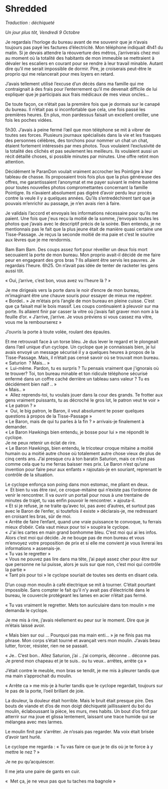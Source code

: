 # Shredded

*Traduction : déchiqueté*

_Un jour plus tôt, Vendredi 9 Octobre_

Je regardais l’horloge du bureau avant de me souvenir que je n’avais toujours pas payé les factures d’électricité. Mon téléphone indiquait 4h41 du matin.  Si je devais attendre la réouverture des métros, j’arriverais chez moi au moment où la totalité des habitants de mon immeuble se mettraient à dévaler les escaliers en courant pour se rendre à leur travail minable. Autant dire qu’il me serait impossible de dormir. Pire, je croiserais peut-être le proprio qui me relancerait pour mes loyers en retard. 

J’avais tellement utilisé l’excuse d’un décès dans ma famille qui me contraignait à des frais pour l’enterrement qu’il me devenait difficile de lui expliquer que je participais aux frais médicaux de mes vieux oncles… 

De toute façon, ce n’était pas la première fois que je dormais sur le canapé du bureau. Il n’était pas si inconfortable que cela, une fois passé les premières heures. En plus, mon pardessus faisait un excellent oreiller, une fois les poches vidées.  

5h30. J’avais à peine fermé l’œil que mon téléphone se mit à vibrer de toutes ses forces. Plusieurs journaux spécialisés dans la vie et les frasques des personnes célèbres, des torchons pour nommer un chat un chat, étaient fortement intéressés par mes photos. Tous voulaient l’exclusivité de la totalité des clichés et pas seulement les meilleurs. Ils voulaient aussi un récit détaillé choses, si possible minutes par minutes. Une offre retint mon attention. 

Décidément le ParanDon voulait vraiment accrocher les Pointigre à leur tableau de chasse. Ils proposaient trois fois plus que la plus généreuse des offres, me garantissaient l’anonymat et me payer suivant le même barème pour toutes nouvelles photos compromettantes concernant la famille Pointigre. Ils n’avaient absolument pas digéré d’avoir perdu leur procès contre la veule il y a quelques années.  Qu’ils s’entredéchirent tant que je pouvais m’enrichir au passage, je n’en avais rien à faire. 

Je validais l’accord et envoyais les informations nécessaire pour qu’ils me paient. Une fois que j'eus reçu la moitié de la somme, j’envoyais toutes les photos que j’avais avec le descriptif précis de la soirée. Bien entendu, je ne mentionnais pas le fait que la plus jeune était de manière quasi certaine une Tisse-Passage. Je reçus la seconde moitié de ma paie et c’est le sourire aux lèvres que je me rendormis. 

Bam Bam Bam. Des coups assez fort pour réveiller un deux fois mort secouaient la porte de mon bureau. Mon proprio avait-il décidé de me faire peur en engageant des gros bras ? Ils allaient être servis les pauvres. Je regardais l’heure. 6h25. On n’avait pas idée de tenter de racketer les gens aussi tôt. 

« Oui, j’arrive, c’est bon, vous avez vu l’heure là ? » 

Je me dirigeais vers la porte dans le noir d’encre de mon bureau, m’imaginant être une chauve souris pour essayer de mieux me repérer. 
« Bordel.. » 
Je m’étais pris l’angle de mon bureau en pleine cuisse. C’est que ça faisait mal le bois massif. 
Les coups continuaient à pleuvoir sur ma porte. Ils allaient finir par casser la vitre où j’avais fait graver mon nom à la feuille d’or.
« J’arrive, j’arrive. Je vous préviens si vous cassez ma vitre, vous me la rembourserez »  


J’ouvris la porte à toute volée, roulant des épaules. 

Et me retrouvait face à un torse bleu. Je dus lever le regard et le plongeait dans l’œil unique d’un cyclope. Un cyclope que je connaissais bien, je lui avais envoyé un message sécurisé il y a quelques heures à propos de la Tisse-Passage. Mais, il n’était pas censé savoir où se trouvait mon bureau.
« Saturion  ? Mais… »    
 «  Lui-même. Pardon, tu es surpris ? Tu pensais vraiment que j'ignorais où te trouver? Toi, ton bureau minable et ton ridicule téléphone sécurisé enfermé dans un coffre caché derrière un tableau sans valeur ?  Tu es décidément  bien naïf .. »   
« Mais.. »    
«  Allez reprends-toi, tu voulais jouer dans la cour des grands. Te frotter aux gens vraiment puissants, tu as décroché le gros lot, le patron veut te voir »   
« Le patron ? »    
«  Oui, le big patron, le Baron, il veut absolument te poser quelques questions à propos de la Tisse-Passage »  
« Le Baron, mais de qui tu parles à la fin ? »  arrivais-je finalement à demander.    
« Le Baron Hawkings bien entendu, je bosse pour lui » me répondit le cyclope.    
Je ne peux retenir un éclat de rire.    
« Le Baron Hawkings, bien entendu, le tricoteur croque mitaine a moitié humain ou a moitié autre chose où totalement autre chose vieux de plus de cinq cents ans. J’ai presque cru à ton baratin Saturion, mais ce n’est pas comme cela que tu me ferras baisser mes prix. Le Baron n’est qu’une invention pour faire peur aux enfants »   rajoutais-je en souriant, reprenant le contrôle de la situation.   

Le cyclope enfonça son poing dans mon estomac, me pliant en deux.    
«  Et bien tu vas être ravi, ce croque-mitaine qui n’existe pas t’ordonne de venir le rencontrer. Il va ouvrir un portail pour nous à une trentaine de minutes de trajet, tu vas enfin pouvoir le rencontrer. » ajouta-il.    
« Et si je refuse, je ne traite qu’avec toi, pas avec d’autres, et surtout pas avec le Baron de l’enfer, si toutefois il existe »  déclarais-je, me redressant en croisant les bras, sûr de moi.   
« Arrête de faire l’enfant, quand une vraie puissance te convoque, tu ferrais mieux d’obéir. Cela vaut mieux pour toi »   soupira le cyclope.   
« J'ai les cartes en main grand bonhomme bleu. C’est moi qui ai les infos. Alors c’est moi qui décide. Je ne bouge pas de mon bureau et vous m’envoyez votre proposition de prix et si elle me convient je vous livrerai les informations » assenais-je.   
« Tu vas le regretter »    
« Vous ne pouvez pas lire dans ma tête, j’ai payé assez cher pour être sur que personne ne lui puisse, alors je suis sur que non, c’est moi qui contrôle la partie »    
« Tant pis pour toi » le cyclope souriait de toutes ses dents en disant cela.   

D’un coup mon moulin à café électrique se mit à tourner. C’était pourtant impossible. Sans compter le fait qu’il n’y avait pas d’électricité dans le bureau, le couvercle protégeant les lames en acier n’était pas fermé.   

« Tu vas vraiment le regretter. Mets ton auriculaire dans ton moulin »  me demanda le cyclope.   

Je me mis à rire, j’avais réellement eu peur sur le moment. Dire que je m’étais laissé avoir.   

« Mais bien sur oui … Pourquoi pas ma main enti… » je ne finis pas ma phrase. Mon corps s’était tourné et avançait vers mon moulin. J’avais beau lutter, forcer, résister, rien ne se passait.   

« Je.. C’est bon.. Allez Saturion, j’ai .. j’ai compris, déconne .. déconne pas. Je prend mon chapeau et je te suis.. ou tu veux.. arrêtes, arrête ça »   

J’était contre le meuble, mon bras se tendit, je me mis à pleurer tandis que ma main s’approchait du moulin.   

« Arrête ca » me mis-je à hurler tandis que le cyclope regardait, toujours sur le pas de la porte, l’oeil brillant de joie.   

La douleur, la douleur était horrible. Mais le bruit était presque pire. Des bouts de viande et d’os de mon doigt déchiqueté jaillissaient du bol du moulin, éclaboussant la pièce, les murs, mes habits. Un bout d’os finit par atterrir sur ma joue et glissa lentement, laissant une trace humide qui se mélangea avec mes larmes.

Le moulin finit par s’arrêter. Je n’osais pas regarder. Ma voix était brisée d’avoir tant hurlé. 

Le cyclope me regarda : « Tu vas faire ce que je te dis où je te force à y mettre le nez ? »   

Je ne pu qu’acquiescer. 

Il me jeta une paire de gants en cuir. 

«  Met ça, je ne veux pas que tu taches ma bagnole »    



